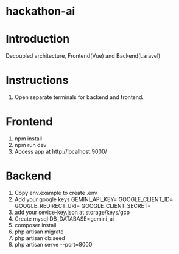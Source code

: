 # hackathon-ai
# Introduction
Decoupled architecture, Frontend(Vue) and Backend(Laravel)

# Instructions
1. Open separate terminals for backend and frontend.

# Frontend
1. npm install
2. npm run dev
3. Access app at http://localhost:9000/

# Backend
1. Copy env.example to create .env
2. Add your google keys
  GEMINI_API_KEY=
  GOOGLE_CLIENT_ID=
  GOOGLE_REDIRECT_URI=
  GOOGLE_CLIENT_SECRET=
3. add your sevice-key.json at storage/keys/gcp
4. Create mysql DB_DATABASE=gemini_ai
5. composer install
6. php artisan migrate
7. php artisan db:seed
8. php artisan serve --port=8000
   


